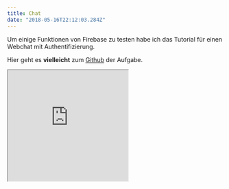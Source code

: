 ```yaml
---
title: Chat
date: "2018-05-16T22:12:03.284Z"
---
```


Um einige Funktionen von Firebase zu testen habe ich das Tutorial für einen Webchat mit Authentifizierung. <br>

Hier geht es <strong>vielleicht</strong> zum [Github](https://no) der Aufgabe.


<iframe height="260" width="280" src="https://friendlychat-955e5.firebaseapp.com">
</iframe>

[](https://webuser.hs-furtwangen.de/~allmendi/site_aufgabe_2/)
